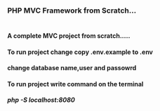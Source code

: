 ### PHP MVC Framework from Scratch... 
#
#### A complete MVC project from scratch.....
#### To run project change copy .env.example to .env
#### change database name,user and passowrd
#### To run project write command on the terminal
##### php -S localhost:8080